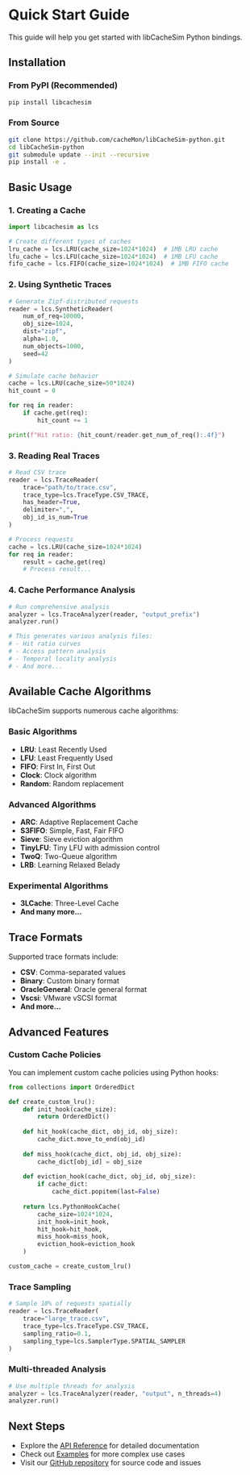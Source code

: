 # Quick Start Guide

This guide will help you get started with libCacheSim Python bindings.

## Installation

### From PyPI (Recommended)

```bash
pip install libcachesim
```

### From Source

```bash
git clone https://github.com/cacheMon/libCacheSim-python.git
cd libCacheSim-python
git submodule update --init --recursive
pip install -e .
```

## Basic Usage

### 1. Creating a Cache

```python
import libcachesim as lcs

# Create different types of caches
lru_cache = lcs.LRU(cache_size=1024*1024)  # 1MB LRU cache
lfu_cache = lcs.LFU(cache_size=1024*1024)  # 1MB LFU cache
fifo_cache = lcs.FIFO(cache_size=1024*1024)  # 1MB FIFO cache
```

### 2. Using Synthetic Traces

```python
# Generate Zipf-distributed requests
reader = lcs.SyntheticReader(
    num_of_req=10000,
    obj_size=1024,
    dist="zipf",
    alpha=1.0,
    num_objects=1000,
    seed=42
)

# Simulate cache behavior
cache = lcs.LRU(cache_size=50*1024)
hit_count = 0

for req in reader:
    if cache.get(req):
        hit_count += 1

print(f"Hit ratio: {hit_count/reader.get_num_of_req():.4f}")
```

### 3. Reading Real Traces

```python
# Read CSV trace
reader = lcs.TraceReader(
    trace="path/to/trace.csv",
    trace_type=lcs.TraceType.CSV_TRACE,
    has_header=True,
    delimiter=",",
    obj_id_is_num=True
)

# Process requests
cache = lcs.LRU(cache_size=1024*1024)
for req in reader:
    result = cache.get(req)
    # Process result...
```

### 4. Cache Performance Analysis

```python
# Run comprehensive analysis
analyzer = lcs.TraceAnalyzer(reader, "output_prefix")
analyzer.run()

# This generates various analysis files:
# - Hit ratio curves
# - Access pattern analysis
# - Temporal locality analysis
# - And more...
```

## Available Cache Algorithms

libCacheSim supports numerous cache algorithms:

### Basic Algorithms
- **LRU**: Least Recently Used
- **LFU**: Least Frequently Used  
- **FIFO**: First In, First Out
- **Clock**: Clock algorithm
- **Random**: Random replacement

### Advanced Algorithms
- **ARC**: Adaptive Replacement Cache
- **S3FIFO**: Simple, Fast, Fair FIFO
- **Sieve**: Sieve eviction algorithm
- **TinyLFU**: Tiny LFU with admission control
- **TwoQ**: Two-Queue algorithm
- **LRB**: Learning Relaxed Belady

### Experimental Algorithms
- **3LCache**: Three-Level Cache
- **And many more...**

## Trace Formats

Supported trace formats include:

- **CSV**: Comma-separated values
- **Binary**: Custom binary format
- **OracleGeneral**: Oracle general format
- **Vscsi**: VMware vSCSI format
- **And more...**

## Advanced Features

### Custom Cache Policies

You can implement custom cache policies using Python hooks:

```python
from collections import OrderedDict

def create_custom_lru():
    def init_hook(cache_size):
        return OrderedDict()
    
    def hit_hook(cache_dict, obj_id, obj_size):
        cache_dict.move_to_end(obj_id)
    
    def miss_hook(cache_dict, obj_id, obj_size):
        cache_dict[obj_id] = obj_size
    
    def eviction_hook(cache_dict, obj_id, obj_size):
        if cache_dict:
            cache_dict.popitem(last=False)
    
    return lcs.PythonHookCache(
        cache_size=1024*1024,
        init_hook=init_hook,
        hit_hook=hit_hook,
        miss_hook=miss_hook,
        eviction_hook=eviction_hook
    )

custom_cache = create_custom_lru()
```

### Trace Sampling

```python
# Sample 10% of requests spatially
reader = lcs.TraceReader(
    trace="large_trace.csv",
    trace_type=lcs.TraceType.CSV_TRACE,
    sampling_ratio=0.1,
    sampling_type=lcs.SamplerType.SPATIAL_SAMPLER
)
```

### Multi-threaded Analysis

```python
# Use multiple threads for analysis
analyzer = lcs.TraceAnalyzer(reader, "output", n_threads=4)
analyzer.run()
```

## Next Steps

- Explore the [API Reference](api.md) for detailed documentation
- Check out [Examples](examples.md) for more complex use cases
- Visit our [GitHub repository](https://github.com/cacheMon/libCacheSim-python) for source code and issues
